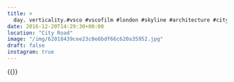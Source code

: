 ```yaml
---
title: >
  day. verticality.#vsco #vscofilm #london #skyline #architecture #city #sky
date: 2016-12-20T14:29:30+00:00
location: "City Road"
image: "/img/62018439cee23c0e6bdf66c620a35952.jpg"
draft: false
instagram: true
---
```


{{<photo src="/img/62018439cee23c0e6bdf66c620a35952.jpg">}}
